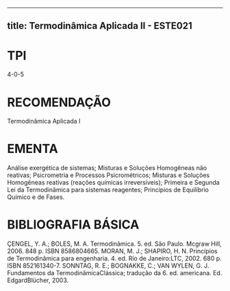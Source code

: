 
---
title: Termodinâmica Aplicada II - ESTE021 
---

# TPI

4-0-5

# RECOMENDAÇÃO

Termodinâmica Aplicada I

# EMENTA

Análise exergética de sistemas; Misturas e Soluções Homogêneas não reativas; Psicrometria e Processos Psicrométricos; Misturas e Soluções Homogêneas reativas (reações químicas irreversíveis); Primeira e Segunda Lei da Termodinâmica para sistemas reagentes; Princípios de Equilíbrio Químico e de Fases.

# BIBLIOGRAFIA BÁSICA

ÇENGEL, Y. A.; BOLES, M. A. Termodinâmica. 5. ed. São Paulo. Mcgraw Hill, 2006. 848 p. ISBN 8586804665.
MORAN, M. J.; SHAPIRO, H. N. Princípios de Termodinâmica para engenharia. 4. ed. Rio de Janeiro:LTC, 2002. 680 p. ISBN 852161340-7.
SONNTAG, R. E.; BOGNAKKE, C.; VAN WYLEN, G. J. Fundamentos da TermodinâmicaClássica; tradução da 6. ed. americana. Ed. EdgardBlücher, 2003.
        